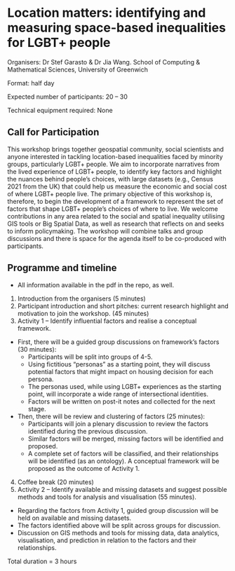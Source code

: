# Location matters: identifying and measuring space-based inequalities for LGBT+ people 

Organisers: Dr Stef Garasto & Dr Jia Wang. School of Computing & Mathematical Sciences, University of Greenwich

Format: half day

Expected number of participants: 20 – 30

Technical equipment required: None

## Call for Participation
This workshop brings together geospatial community, social scientists and anyone interested in tackling location-based inequalities faced by minority groups, particularly LGBT+ people. We aim to incorporate narratives from the lived experience of LGBT+ people, to identify key factors and highlight the nuances behind people’s choices, with large datasets (e.g., Census 2021 from the UK) that could help us measure the economic and social cost of where LGBT+ people live. The primary objective of this workshop is, therefore, to begin the development of a framework to represent the set of factors that shape LGBT+ people’s choices of where to live. We welcome contributions in any area related to the social and spatial inequality utilising GIS tools or Big Spatial Data, as well as research that reflects on and seeks to inform policymaking. The workshop will combine talks and group discussions and there is space for the agenda itself to be co-produced with participants.


## Programme and timeline

* All information available in the pdf in the repo, as well.


1. Introduction from the organisers (5 minutes)
2. Participant introduction and short pitches: current research highlight and motivation to join the workshop. (45 minutes)
3. Activity 1 – Identify influential factors and realise a conceptual framework.
  - First, there will be a guided group discussions on framework’s factors (30 minutes):	
      - Participants will be split into groups of 4-5. 
      - Using fictitious “personas” as a starting point, they will discuss potential factors that might impact on housing decision for each persona.
      - The personas used, while using LGBT+ experiences as the starting point, will incorporate a wide range of intersectional identities.
      - Factors will be written on post-it notes and collected for the next stage. 
  - Then, there will be review and clustering of factors (25 minutes):
    -	Participants will join a plenary discussion to review the factors identified during the previous discussion.
    -	Similar factors will be merged, missing factors will be identified and proposed. 
    -	A complete set of factors will be classified, and their relationships will be identified (as an ontology). A conceptual framework will be proposed as the outcome of Activity 1.
4. Coffee break (20 minutes)
5. Activity 2 – Identify available and missing datasets and suggest possible methods and tools for analysis and visualisation (55 minutes).
  - Regarding the factors from Activity 1, guided group discussion will be held on available and missing datasets. 
  - The factors identified above will be split across groups for discussion.
  - Discussion on GIS methods and tools for missing data, data analytics, visualisation, and prediction in relation to the factors and their relationships.


Total duration = 3 hours





